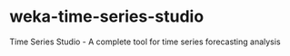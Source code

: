 # weka-time-series-studio
Time Series Studio - A complete tool for time series forecasting analysis
